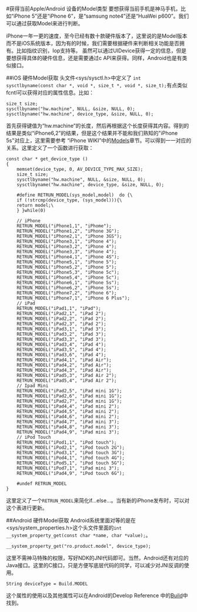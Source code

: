 #获得当前Apple/Android 设备的Model类型
要想获得当前手机是神马手机，比如“iPhone 5”还是“iPhone 6”，是“samsung note4”还是“HuaWei p600”。我们可以通过获取Model来进行判断。

iPhone一年一更的速度，至今已经有数十款硬件版本了，这里说的是Model版本而不是iOS系统版本，因为有的时候，我们需要根据硬件来判断相关功能是否拥有。比如指纹识别，Iop支持等。
虽然可以通过UIDevice获得一定的信息，但是要想获得具体的硬件信息，还是需要通过c API来获得。同样，Android也是有类似接口。

##iOS 硬件Model获取
头文件<sys/sysctl.h>中定义了 `int	sysctlbyname(const char *, void *, size_t *, void *, size_t);`有点类似fcntl可以获得对应的属性信息。比如：

	size_t size;
	sysctlbyname("hw.machine", NULL, &size, NULL, 0);
	sysctlbyname("hw.machine", device_type, &size, NULL, 0);
	
首先获得键值为“hw.machine”的长度，然后再根据这个长度获得其内容。得到的结果是类似“iPhone6,2”的结果，但是这个结果并不能和我们熟知的"iPhone 5s"对应上，这里需要参考
“iPhone WIKI”中的[Models](https://www.theiphonewiki.com/wiki/Models)章节。可以得到一一对应的关系。这里定义了一个函数进行获取：

	const char * get_device_type ()
    {
        memset(device_type, 0, AV_DEVICE_TYPE_MAX_SIZE);
        size_t size;
        sysctlbyname("hw.machine", NULL, &size, NULL, 0);
        sysctlbyname("hw.machine", device_type, &size, NULL, 0);
        
        #define RETRUN_MODEL(sys_model,model)  do {\
        if (!strcmp(device_type, (sys_model))){\
        return model;\
        } }while(0)
        
        // iPhone
        RETRUN_MODEL("iPhone1,1", "iPhome");
        RETRUN_MODEL("iPhone1,2", "iPhone 3G");
        RETRUN_MODEL("iPhone2,1", "iPhone 3GS");
        RETRUN_MODEL("iPhone3,1", "iPhone 4");
        RETRUN_MODEL("iPhone3,2", "iPhone 4");
        RETRUN_MODEL("iPhone3,3", "iPhone 4");
        RETRUN_MODEL("iPhone4,1", "iPhone 4S");
        RETRUN_MODEL("iPhone5,1", "iPhone 5");
        RETRUN_MODEL("iPhone5,2", "iPhone 5");
        RETRUN_MODEL("iPhone5,3", "iPhone 5c");
        RETRUN_MODEL("iPhone5,4", "iPhone 5c");
        RETRUN_MODEL("iPhone6,1", "iPhone 5s");
        RETRUN_MODEL("iPhone6,2", "iPhone 5s");
        RETRUN_MODEL("iPhone7,2", "iPhone 6");
        RETRUN_MODEL("iPhone7,1", "iPhone 6 Plus");
        // iPad
        RETRUN_MODEL("iPad1,1", "iPad");
        RETRUN_MODEL("iPad2,1", "iPad 2");
        RETRUN_MODEL("iPad2,2", "iPad 2");
        RETRUN_MODEL("iPad2,3", "iPad 2");
        RETRUN_MODEL("iPad3,1", "iPad 3");
        RETRUN_MODEL("iPad3,2", "iPad 3");
        RETRUN_MODEL("iPad3,3", "iPad 3");
        RETRUN_MODEL("iPad3,4", "iPad 4");
        RETRUN_MODEL("iPad3,5", "iPad 4");
        RETRUN_MODEL("iPad3,6", "iPad 4");
        RETRUN_MODEL("iPad4,1", "iPad Air");
        RETRUN_MODEL("iPad4,2", "iPad Air");
        RETRUN_MODEL("iPad4,3", "iPad Air");
        RETRUN_MODEL("iPad5,3", "iPad Air 2");
        RETRUN_MODEL("iPad5,4", "iPad Air 2");
        // Ipad Mini
        RETRUN_MODEL("iPad2,5", "iPad mini 1G");
        RETRUN_MODEL("iPad2,6", "iPad mini 1G");
        RETRUN_MODEL("iPad2,7", "iPad mini 1G");
        RETRUN_MODEL("iPad4,4", "iPad mini 2");
        RETRUN_MODEL("iPad4,5", "iPad mini 2");
        RETRUN_MODEL("iPad4,6", "iPad mini 2");
        RETRUN_MODEL("iPad4,7", "iPad mini 3");
        RETRUN_MODEL("iPad4,8", "iPad mini 3");
        RETRUN_MODEL("iPad4,9", "iPad mini 3");
        // iPod Touch
        RETRUN_MODEL("iPod1,1", "iPod touch");
        RETRUN_MODEL("iPod2,1", "iPod touch 2G");
        RETRUN_MODEL("iPod3,1", "iPod touch 3G");
        RETRUN_MODEL("iPod4,1", "iPod touch 4G");
        RETRUN_MODEL("iPod5,1", "iPod touch 5G");
        RETRUN_MODEL("iPod7,1", "iPad mini 3");
        RETRUN_MODEL("iPad4,9", "iPod touch 6G");
        
        #undef RETRUN_MODEL
	}
	
这里定义了一个`RETRUN_MODEL`来简化if...else...。当有新的iPhone发布时，可以对这个表进行更新。

##Android 硬件Model获取
Android系统里面对等的是在 <sys/system_properties.h>这个头文件里面的`int __system_property_get(const char *name, char *value);`。 

	__system_property_get("ro.product.model", device_type);
	
这里不需神马特殊的权限，写好NDK的JNI代码即可。当然，Android还有对应的Java接口。这里的C接口，只是方便写底层代码的同学，可以减少对JNI反调的使用。

	String deviceType = Build.MODEL
	
这个属性的使用以及其他属性可以在Android的Develop Reference 中的[Build](http://developer.android.com/reference/android/os/Build.html)中找到。